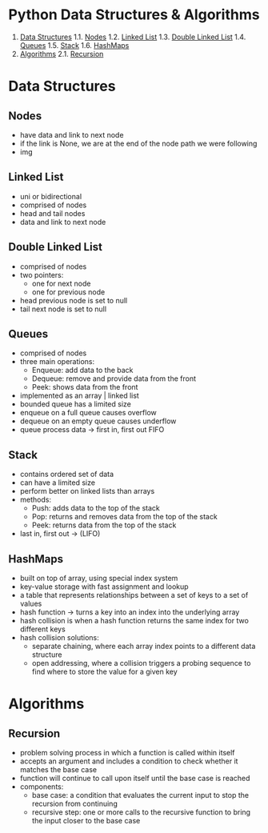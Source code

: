 # Python Data Structures & Algorithms
1. [Data Structures](https://github.com/sancara/python-data-structures-and-algos/blob/main/README.md#data-structures)
  1.1. [Nodes](https://github.com/sancara/python-data-structures-and-algos/blob/main/README.md#nodes)
  1.2. [Linked List](https://github.com/sancara/python-data-structures-and-algos/blob/main/README.md#linked-list)
  1.3. [Double Linked List](https://github.com/sancara/python-data-structures-and-algos/blob/main/README.md#double-linked-list)
  1.4. [Queues](https://github.com/sancara/python-data-structures-and-algos/blob/main/README.md#queues)
  1.5. [Stack](https://github.com/sancara/python-data-structures-and-algos/blob/main/README.md#stack)
  1.6. [HashMaps](https://github.com/sancara/python-data-structures-and-algos/blob/main/README.md#hashmaps)
2. [Algorithms](https://github.com/sancara/python-data-structures-and-algos/blob/main/README.md#algorithms)
  2.1. [Recursion](https://github.com/sancara/python-data-structures-and-algos/blob/main/README.md#recursion)
  

# Data Structures

## Nodes

- have data and link to next node
- if the link is None, we are at the end of the node path we were following
- img

## Linked List

- uni or bidirectional
- comprised of nodes
- head and tail nodes
- data and link to next node

## Double Linked List

- comprised of nodes
- two pointers:
  - one for next node
  - one for previous node
- head previous node is set to null
- tail next node is set to null

## Queues

- comprised of nodes
- three main operations:
  - Enqueue: add data to the back
  - Dequeue: remove and provide data from the front
  - Peek: shows data from the front
- implemented as an array | linked list
- bounded queue has a limited size
- enqueue on a full queue causes overflow
- dequeue on an empty queue causes underflow
- queue process data -> first in, first out FIFO
## Stack
- contains ordered set of data
- can have a limited size
- perform better on linked lists than arrays
- methods:
  - Push: adds data to the top of the stack
  - Pop: returns and removes data from the top of the stack
  - Peek: returns data from the top of the stack
- last in, first out -> (LIFO)

## HashMaps
- built on top of array, using special index system
- key-value storage with fast assignment and lookup
- a table that represents relationships between a set of keys
to a set of values
- hash function -> turns a key into an index into the underlying array
- hash collision is when a hash function returns the same index for two different keys
- hash collision solutions:
  - separate chaining, where each array index points to a different data structure
  - open addressing, where a collision triggers a probing sequence to find where to store the value for a given key

# Algorithms
## Recursion
- problem solving process in which a function is called within itself
- accepts an argument and includes a condition to check whether it matches the base case
- function will continue to call upon itself until the base case is reached
- components:
  - base case: a condition that evaluates the current input to stop the recursion from continuing
  - recursive step: one or more calls to the recursive function to bring the input closer to the base case
